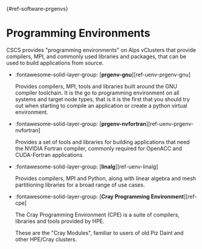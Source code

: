 [](){#ref-software-prgenvs}
# Programming Environments

CSCS provides "programming environments" on Alps vClusters that provide compilers, MPI, and commonly used libraries and packages, that can be used to build applications from source.

<div class="grid cards" markdown>

-   :fontawesome-solid-layer-group: [__prgenv-gnu__][ref-uenv-prgenv-gnu]

    Provides compilers, MPI, tools and libraries built around the GNU compiler toolchain.
    It is the go to programming environment on all systems and target node types, that is it is the first that you should try out when starting to compile an application or create a python virtual environment.

-   :fontawesome-solid-layer-group: [__prgenv-nvfortran__][ref-uenv-prgenv-nvfortran]

    Provides a set of tools and libraries for building applications that need the NVIDIA Fortran compiler, commonly required for OpenACC and CUDA-Fortran applications.

-   :fontawesome-solid-layer-group: [__linalg__][ref-uenv-linalg]

    Provides compilers, MPI and Python, along with linear algebra and mesh partitioning libraries for a broad range of use cases.

-   :fontawesome-solid-layer-group: [__Cray Programming Environment__][ref-cpe]

    The Cray Programming Environment (CPE) is a suite of compilers, libraries and tools provided by HPE.

    These are the "Cray Modules", familiar to users of old Piz Daint and other HPE/Cray clusters.

</div>

